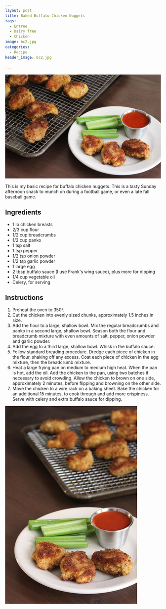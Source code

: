 ```yaml
---
layout: post
title: Baked Buffalo Chicken Nuggets
tags:
  - Entree
  - Dairy free
  - Chicken
image: bc2.jpg
categories:
  - Recipe
header_image: bc2.jpg

---
```


![Image of Baked Buffalo Chicken Nuggets.](/upload/bc2.jpg)

This is my basic recipe for buffalo chicken nuggets. This is a tasty Sunday afternoon snack to munch on during a football game, or even a late fall baseball game.

## Ingredients

- 1 lb chicken breasts
- 2/3 cup flour
- 1/2 cup breadcrumbs
- 1/2 cup panko
- 1 tsp salt
- 1 tsp pepper
- 1/2 tsp onion powder
- 1/2 tsp garlic powder
- 1 large egg
- 2 tbsp buffalo sauce (I use Frank's wing sauce), plus more for dipping
- 1/4 cup vegetable oil
- Celery, for serving

## Instructions

1. Preheat the oven to 350°.
1. Cut the chicken into evenly sized chunks, approximately 1.5 inches in size.
1. Add the flour to a large, shallow bowl.  Mix the regular breadcrumbs and panko in a second large, shallow bowl. Season both the flour and breadcrumb mixture with even amounts of salt, pepper, onion powder and garlic powder.
1. Add the egg to a third large, shallow bowl. Whisk in the buffalo sauce.
1. Follow standard breading procedure. Dredge each piece of chicken in the flour, shaking off any excess. Coat each piece of chicken in the egg mixture, then the breadcrumb mixture. 
1. Heat a large frying pan on medium to medium high heat. When the pan is hot, add the oil. Add the chicken to the pan, using two batches if necessary to avoid crowding. Allow the chicken to brown on one side, approximately 2 minutes, before flipping and browning on the other side.
1. Move the chicken to a wire rack on a baking sheet. Bake the chicken for an additional 15 minutes, to cook through and add more crispiness. Serve with celery and extra buffalo sauce for dipping.





![Image of Baked Buffalo Chicken Nuggets.](/upload/bc1.jpg)